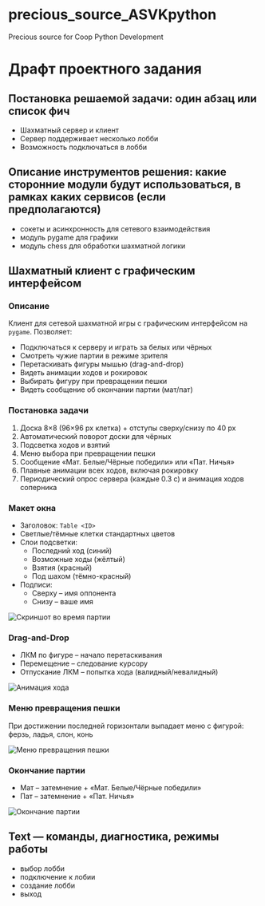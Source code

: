 # precious_source_ASVKpython
Precious source for Coop Python Development

# Драфт проектного задания

## Постановка решаемой задачи: один абзац или список фич
- Шахматный сервер и клиент
- Сервер поддерживает несколько лобби
- Возможность подключаться в лобби

## Описание инструментов решения: какие сторонние модули будут использоваться, в рамках каких сервисов (если предполагаются)
- сокеты и асинхронность для сетевого взаимодействия
- модуль pygame для графики
- модуль chess для обработки шахматной логики

## Шахматный клиент с графическим интерфейсом

### Описание
Клиент для сетевой шахматной игры с графическим интерфейсом на `pygame`. Позволяет:
- Подключаться к серверу и играть за белых или чёрных  
- Смотреть чужие партии в режиме зрителя  
- Перетаскивать фигуры мышью (drag-and-drop)  
- Видеть анимации ходов и рокировок  
- Выбирать фигуру при превращении пешки  
- Видеть сообщение об окончании партии (мат/пат)

### Постановка задачи
1. Доска 8×8 (96×96 px клетка) + отступы сверху/снизу по 40 px  
2. Автоматический поворот доски для чёрных  
3. Подсветка ходов и взятий  
4. Меню выбора при превращении пешки  
5. Сообщение «Мат. Белые/Чёрные победили» или «Пат. Ничья»  
6. Плавные анимации всех ходов, включая рокировку  
7. Периодический опрос сервера (каждые 0.3 с) и анимация ходов соперника  

### Макет окна
- Заголовок: `Table <ID>`  
- Светлые/тёмные клетки стандартных цветов  
- Слои подсветки:  
  - Последний ход (синий)  
  - Возможные ходы (жёлтый)  
  - Взятия (красный)  
  - Под шахом (тёмно-красный)  
- Подписи:  
  - Сверху – имя оппонента  
  - Снизу – ваше имя  

![Скриншот во время партии](img/screenshot.png)

### Drag-and-Drop
- ЛКМ по фигуре – начало перетаскивания  
- Перемещение – следование курсору  
- Отпускание ЛКМ – попытка хода (валидный/невалидный)  

![Анимация хода](img/move.gif)

### Меню превращения пешки
При достижении последней горизонтали выпадает меню с фигурой:
  ферзь, ладья, слон, конь

![Меню превращения пешки](img/prom.gif)

### Окончание партии
- Мат – затемнение + «Мат. Белые/Чёрные победили»  
- Пат – затемнение + «Пат. Ничья»

![Окончание партии](img/end.gif)

## Text — команды, диагностика, режимы работы
- выбор лобби
- подключение к лобии 
- создание лобби
- выход

